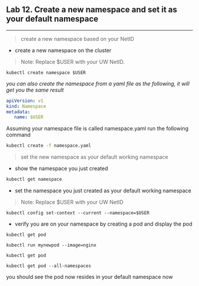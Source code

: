 ## Lab 12. Create a new namespace and set it as your default namespace
___
> create a new namespace based on your NetID

* create a new namespace on the cluster
>Note: Replace $USER with your UW NetID.

```basj
kubectl create namespace $USER
```
_you can also create the namespace from a yaml file as the following, it will get you the same result_

```yaml
apiVersion: v1
kind: Namespace
metadata:
   name: $USER
```
Assuming your namespace file is called namespace.yaml run the following command

```bash
kubectl create -f namespace.yaml 
```

> set the new namespace as your default working namespace

* show the namespace you just created

```bash
kubectl get namespace
```

* set the namespace you just created as your default working namespace

>Note: Replace $USER with your UW NetID

```
kubectl config set-context --current --namespace=$USER
```

* verify you are on your namespace by creating a pod and display the pod
```
kubectl get pod

kubectl run mynewpod --image=nginx

kubectl get pod

kubectl get pod --all-namespaces
```

you should see the pod now resides in your default namespace now
